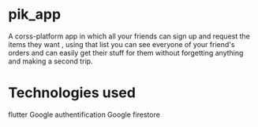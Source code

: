 # pik_app

A corss-platform app in which all your friends can sign up and request the items they want , using that list you can see everyone of your friend's orders and can easily get their stuff for them without forgetting anything and making a second trip.

# Technologies used

flutter
Google authentification
Google firestore
